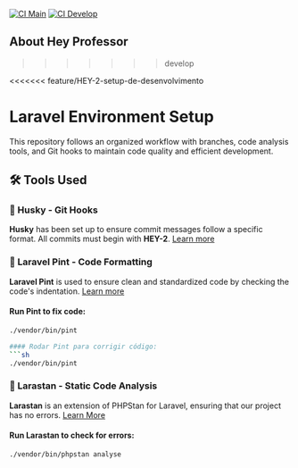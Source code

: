 [![CI Main](https://github.com/guilhermehiginoo/hey-professor/actions/workflows/laravel.yml/badge.svg?branch=develop)](https://github.com/guilhermehiginoo/hey-professor/actions/workflows/laravel.yml)
[![CI Develop](https://github.com/guilhermehiginoo/hey-professor/actions/workflows/laravel.yml/badge.svg?branch=develop)](https://github.com/guilhermehiginoo/hey-professor/actions/workflows/laravel.yml)

## About Hey Professor
>>>>>>> develop

<<<<<<< feature/HEY-2-setup-de-desenvolvimento
# Laravel Environment Setup

This repository follows an organized workflow with branches, code analysis tools, and Git hooks to maintain code quality and efficient development.

## 🛠️ Tools Used

### 🚀 Husky - Git Hooks
**Husky** has been set up to ensure commit messages follow a specific format. All commits must begin with **HEY-2**. [Learn more](https://typicode.github.io/husky/)

### 🧹 Laravel Pint - Code Formatting
**Laravel Pint** is used to ensure clean and standardized code by checking the code's indentation. [Learn more](https://laravel.com/docs/12.x/pint)

#### Run Pint to fix code:
```sh
./vendor/bin/pint

#### Rodar Pint para corrigir código:
```sh
./vendor/bin/pint
```

### 🧐 Larastan - Static Code Analysis
**Larastan** is an extension of PHPStan for Laravel, ensuring that our project has no errors. [Learn More](https://github.com/larastan/larastan)

#### Run **Larastan** to check for errors:
```sh
./vendor/bin/phpstan analyse
```
